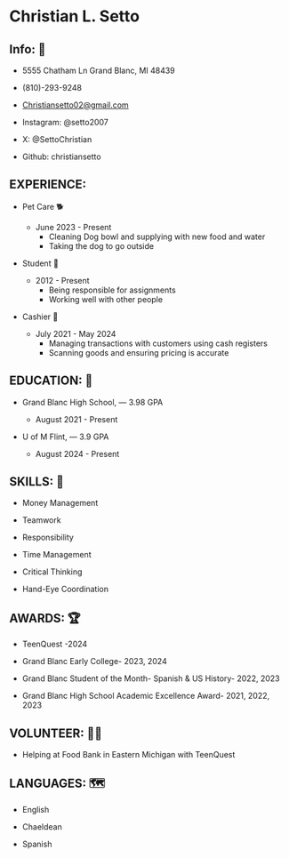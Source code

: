 # Christian L. Setto

## Info: 📱
* 5555 Chatham Ln Grand Blanc, MI 48439

* (810)-293-9248

* Christiansetto02@gmail.com

* Instagram: @setto2007

* X: @SettoChristian

* Github: christiansetto

## EXPERIENCE: 

* Pet Care 🐕
   * June 2023 - Present
       * Cleaning Dog bowl and supplying with new food and water
       * Taking the dog to go outside 

* Student 📖
   * 2012 - Present
      * Being responsible for assignments
      * Working well with other people

* Cashier 💸
  * July 2021 - May 2024
     * Managing transactions with customers using cash registers
     * Scanning goods and ensuring pricing is accurate

## EDUCATION: 🏫
* Grand Blanc High School, — 3.98 GPA

    * August 2021 - Present

* U of M Flint,  — 3.9 GPA

    * August 2024 - Present


## SKILLS: 🧠

* Money Management

* Teamwork

* Responsibility

* Time Management

* Critical Thinking

* Hand-Eye Coordination


## AWARDS: 🏆

* TeenQuest  -2024

* Grand Blanc Early College- 2023, 2024

* Grand Blanc Student of the Month- Spanish & US History- 2022, 2023

* Grand Blanc High School Academic Excellence Award- 2021, 2022, 2023


## VOLUNTEER: 🙋‍♂️

* Helping at Food Bank in Eastern Michigan with TeenQuest


## LANGUAGES: 🗺️

* English

* Chaeldean

* Spanish



